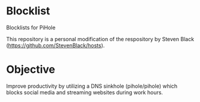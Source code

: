 # Blocklist
Blocklists for PiHole

This repository is a personal modification of the respository by Steven Black (https://github.com/StevenBlack/hosts). 

# Objective
Improve productivity by utilizing a DNS sinkhole (pihole/pihole) which blocks social media and streaming websites during work hours. 
